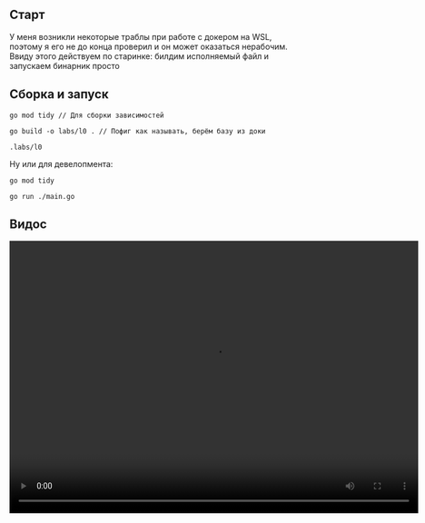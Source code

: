 ## Старт

У меня возникли некоторые траблы при работе с докером на WSL, поэтому я его не до конца проверил и он может оказаться нерабочим. Ввиду этого действуем по старинке: билдим исполняемый файл и запускаем бинарник просто

## Сборка и запуск

```
go mod tidy // Для сборки зависимостей

go build -o labs/l0 . // Пофиг как называть, берём базу из доки

.labs/l0
```

Ну или для девелопмента:
```
go mod tidy 

go run ./main.go
```


## Видос

<video width="720" height="480" controls>
  <source src="vidos-dlia-labsa_F3ZeiftY.mp4" type="video/mp4">
  Ваш браузер не поддерживает тег video.
</video>
